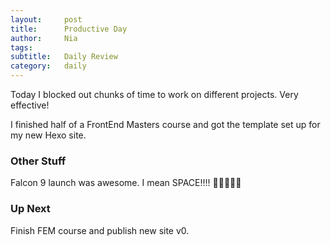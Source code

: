 ```yaml
---
layout:     post
title:      Productive Day
author:     Nia
tags: 		  
subtitle:  	Daily Review
category:   daily
---
```


Today I blocked out chunks of time to work on different projects. Very effective!

I finished half of a FrontEnd Masters course and got the template set up for my new Hexo site.

### Other Stuff

Falcon 9 launch was awesome. I mean SPACE!!!! 💫🌟✨🚀😃

### Up Next

Finish FEM course and publish new site v0.